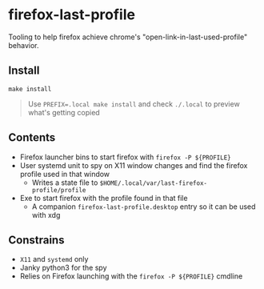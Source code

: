 # firefox-last-profile

Tooling to help firefox achieve chrome's "open-link-in-last-used-profile" behavior.

## Install

```
make install
```

> Use `PREFIX=.local make install` and check `./.local` to preview what's getting copied

## Contents

* Firefox launcher bins to start firefox with `firefox -P ${PROFILE}`
* User systemd unit to spy on X11 window changes and find the firefox profile used in that window
    * Writes a state file to `$HOME/.local/var/last-firefox-profile/profile`
* Exe to start firefox with the profile found in that file
    * A companion `firefox-last-profile.desktop` entry so it can be used with xdg

## Constrains

* `X11` and `systemd` only
* Janky python3 for the spy
* Relies on Firefox launching with the `firefox -P ${PROFILE}` cmdline
